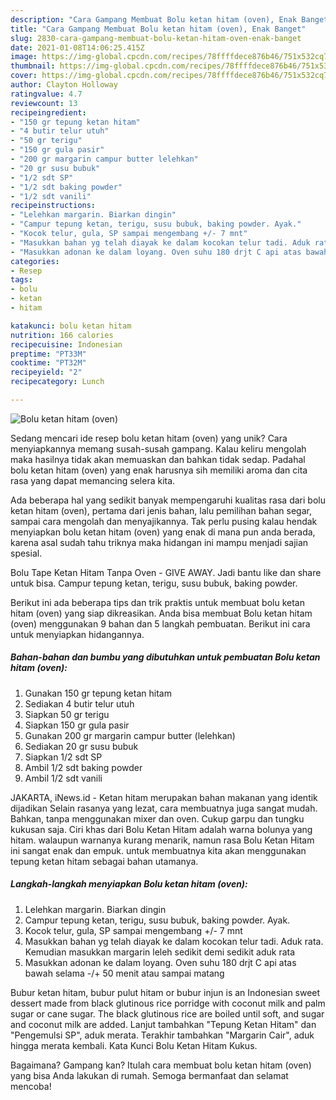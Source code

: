 ```yaml
---
description: "Cara Gampang Membuat Bolu ketan hitam (oven), Enak Banget"
title: "Cara Gampang Membuat Bolu ketan hitam (oven), Enak Banget"
slug: 2830-cara-gampang-membuat-bolu-ketan-hitam-oven-enak-banget
date: 2021-01-08T14:06:25.415Z
image: https://img-global.cpcdn.com/recipes/78ffffdece876b46/751x532cq70/bolu-ketan-hitam-oven-foto-resep-utama.jpg
thumbnail: https://img-global.cpcdn.com/recipes/78ffffdece876b46/751x532cq70/bolu-ketan-hitam-oven-foto-resep-utama.jpg
cover: https://img-global.cpcdn.com/recipes/78ffffdece876b46/751x532cq70/bolu-ketan-hitam-oven-foto-resep-utama.jpg
author: Clayton Holloway
ratingvalue: 4.7
reviewcount: 13
recipeingredient:
- "150 gr tepung ketan hitam"
- "4 butir telur utuh"
- "50 gr terigu"
- "150 gr gula pasir"
- "200 gr margarin campur butter lelehkan"
- "20 gr susu bubuk"
- "1/2 sdt SP"
- "1/2 sdt baking powder"
- "1/2 sdt vanili"
recipeinstructions:
- "Lelehkan margarin. Biarkan dingin"
- "Campur tepung ketan, terigu, susu bubuk, baking powder. Ayak."
- "Kocok telur, gula, SP sampai mengembang +/- 7 mnt"
- "Masukkan bahan yg telah diayak ke dalam kocokan telur tadi. Aduk rata. Kemudian masukkan margarin leleh sedikit demi sedikit aduk rata"
- "Masukkan adonan ke dalam loyang. Oven suhu 180 drjt C api atas bawah selama -/+ 50 menit atau sampai matang"
categories:
- Resep
tags:
- bolu
- ketan
- hitam

katakunci: bolu ketan hitam 
nutrition: 166 calories
recipecuisine: Indonesian
preptime: "PT33M"
cooktime: "PT32M"
recipeyield: "2"
recipecategory: Lunch

---
```



![Bolu ketan hitam (oven)](https://img-global.cpcdn.com/recipes/78ffffdece876b46/751x532cq70/bolu-ketan-hitam-oven-foto-resep-utama.jpg)

Sedang mencari ide resep bolu ketan hitam (oven) yang unik? Cara menyiapkannya memang susah-susah gampang. Kalau keliru mengolah maka hasilnya tidak akan memuaskan dan bahkan tidak sedap. Padahal bolu ketan hitam (oven) yang enak harusnya sih memiliki aroma dan cita rasa yang dapat memancing selera kita.

Ada beberapa hal yang sedikit banyak mempengaruhi kualitas rasa dari bolu ketan hitam (oven), pertama dari jenis bahan, lalu pemilihan bahan segar, sampai cara mengolah dan menyajikannya. Tak perlu pusing kalau hendak menyiapkan bolu ketan hitam (oven) yang enak di mana pun anda berada, karena asal sudah tahu triknya maka hidangan ini mampu menjadi sajian spesial.

Bolu Tape Ketan Hitam Tanpa Oven - GIVE AWAY. Jadi bantu like dan share untuk bisa. Campur tepung ketan, terigu, susu bubuk, baking powder.


Berikut ini ada beberapa tips dan trik praktis untuk membuat bolu ketan hitam (oven) yang siap dikreasikan. Anda bisa membuat Bolu ketan hitam (oven) menggunakan 9 bahan dan 5 langkah pembuatan. Berikut ini cara untuk menyiapkan hidangannya.

<!--inarticleads1-->

##### Bahan-bahan dan bumbu yang dibutuhkan untuk pembuatan Bolu ketan hitam (oven):

1. Gunakan 150 gr tepung ketan hitam
1. Sediakan 4 butir telur utuh
1. Siapkan 50 gr terigu
1. Siapkan 150 gr gula pasir
1. Gunakan 200 gr margarin campur butter (lelehkan)
1. Sediakan 20 gr susu bubuk
1. Siapkan 1/2 sdt SP
1. Ambil 1/2 sdt baking powder
1. Ambil 1/2 sdt vanili


JAKARTA, iNews.id - Ketan hitam merupakan bahan makanan yang identik dijadikan Selain rasanya yang lezat, cara membuatnya juga sangat mudah. Bahkan, tanpa menggunakan mixer dan oven. Cukup garpu dan tungku kukusan saja. Ciri khas dari Bolu Ketan Hitam adalah warna bolunya yang hitam. walaupun warnanya kurang menarik, namun rasa Bolu Ketan Hitam ini sangat enak dan empuk. untuk membuatnya kita akan menggunakan tepung ketan hitam sebagai bahan utamanya. 

<!--inarticleads2-->

##### Langkah-langkah menyiapkan Bolu ketan hitam (oven):

1. Lelehkan margarin. Biarkan dingin
1. Campur tepung ketan, terigu, susu bubuk, baking powder. Ayak.
1. Kocok telur, gula, SP sampai mengembang +/- 7 mnt
1. Masukkan bahan yg telah diayak ke dalam kocokan telur tadi. Aduk rata. Kemudian masukkan margarin leleh sedikit demi sedikit aduk rata
1. Masukkan adonan ke dalam loyang. Oven suhu 180 drjt C api atas bawah selama -/+ 50 menit atau sampai matang


Bubur ketan hitam, bubur pulut hitam or bubur injun is an Indonesian sweet dessert made from black glutinous rice porridge with coconut milk and palm sugar or cane sugar. The black glutinous rice are boiled until soft, and sugar and coconut milk are added. Lanjut tambahkan &#34;Tepung Ketan Hitam&#34; dan &#34;Pengemulsi SP&#34;, aduk merata. Terakhir tambahkan &#34;Margarin Cair&#34;, aduk hingga merata kembali. Kata Kunci Bolu Ketan Hitam Kukus. 

Bagaimana? Gampang kan? Itulah cara membuat bolu ketan hitam (oven) yang bisa Anda lakukan di rumah. Semoga bermanfaat dan selamat mencoba!
